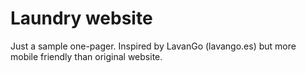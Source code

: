 # Laundry website

Just a sample one-pager. Inspired by LavanGo (lavango.es) but more mobile friendly than original website.
